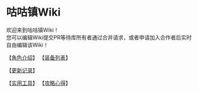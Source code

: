 # 咕咕镇Wiki
欢迎来到咕咕镇Wiki！   
您可以编辑Wiki提交PR等待库所有者通过合并请求，或者申请加入合作者后实时自由编辑该Wiki！   

【[角色介绍](char.md)】   【[装备列表](equip.md)】   

【[更新记录](changelog.md)】   

【[实用工具](tool.md)】   【[攻略心得](article/index.md)】   

